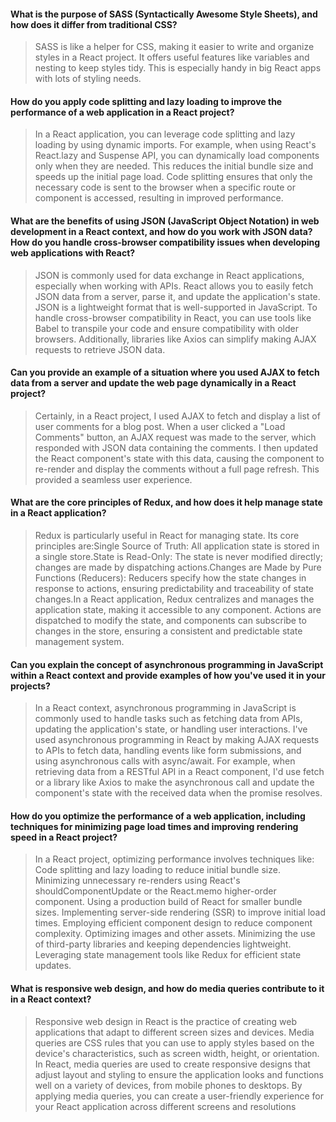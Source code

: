 #### What is the purpose of SASS (Syntactically Awesome Style Sheets), and how does it differ from traditional CSS?

> SASS is like a helper for CSS, making it easier to write and organize styles in a React project.
> It offers useful features like variables and nesting to keep styles tidy.
> This is especially handy in big React apps with lots of styling needs.
#### How do you apply code splitting and lazy loading to improve the performance of a web application in a React project?

> In a React application, you can leverage code splitting and lazy loading by using dynamic imports. For example, when using React's React.lazy and Suspense API, you can dynamically load components only when they are needed. This reduces the initial bundle size and speeds up the initial page load. Code splitting ensures that only the necessary code is sent to the browser when a specific route or component is accessed, resulting in improved performance.

#### What are the benefits of using JSON (JavaScript Object Notation) in web development in a React context, and how do you work with JSON data? How do you handle cross-browser compatibility issues when developing web applications with React?

> JSON is commonly used for data exchange in React applications, especially when working with APIs. React allows you to easily fetch JSON data from a server, parse it, and update the application's state. JSON is a lightweight format that is well-supported in JavaScript. To handle cross-browser compatibility in React, you can use tools like Babel to transpile your code and ensure compatibility with older browsers. Additionally, libraries like Axios can simplify making AJAX requests to retrieve JSON data.

#### Can you provide an example of a situation where you used AJAX to fetch data from a server and update the web page dynamically in a React project?

> Certainly, in a React project, I used AJAX to fetch and display a list of user comments for a blog post. When a user clicked a "Load Comments" button, an AJAX request was made to the server, which responded with JSON data containing the comments. I then updated the React component's state with this data, causing the component to re-render and display the comments without a full page refresh. This provided a seamless user experience.

#### What are the core principles of Redux, and how does it help manage state in a React application?

> Redux is particularly useful in React for managing state. Its core principles are:Single Source of Truth: All application state is stored in a single store.State is Read-Only: The state is never modified directly; changes are made by dispatching actions.Changes are Made by Pure Functions (Reducers): Reducers specify how the state changes in response to actions, ensuring predictability and traceability of state changes.In a React application, Redux centralizes and manages the application state, making it accessible to any component. Actions are dispatched to modify the state, and components can subscribe to changes in the store, ensuring a consistent and predictable state management system.

#### Can you explain the concept of asynchronous programming in JavaScript within a React context and provide examples of how you've used it in your projects?

> In a React context, asynchronous programming in JavaScript is commonly used to handle tasks such as fetching data from APIs, updating the application's state, or handling user interactions. I've used asynchronous programming in React by making AJAX requests to APIs to fetch data, handling events like form submissions, and using asynchronous calls with async/await. For example, when retrieving data from a RESTful API in a React component, I'd use fetch or a library like Axios to make the asynchronous call and update the component's state with the received data when the promise resolves.

#### How do you optimize the performance of a web application, including techniques for minimizing page load times and improving rendering speed in a React project?

> In a React project, optimizing performance involves techniques like: Code splitting and lazy loading to reduce initial bundle size. Minimizing unnecessary re-renders using React's shouldComponentUpdate or the React.memo higher-order component. Using a production build of React for smaller bundle sizes. Implementing server-side rendering (SSR) to improve initial load times. Employing efficient component design to reduce component complexity. Optimizing images and other assets. Minimizing the use of third-party libraries and keeping dependencies lightweight. Leveraging state management tools like Redux for efficient state updates.
#### What is responsive web design, and how do media queries contribute to it in a React context?

> Responsive web design in React is the practice of creating web applications that adapt to different screen sizes and devices. Media queries are CSS rules that you can use to apply styles based on the device's characteristics, such as screen width, height, or orientation. In React, media queries are used to create responsive designs that adjust layout and styling to ensure the application looks and functions well on a variety of devices, from mobile phones to desktops. By applying media queries, you can create a user-friendly experience for your React application across different screens and resolutions
